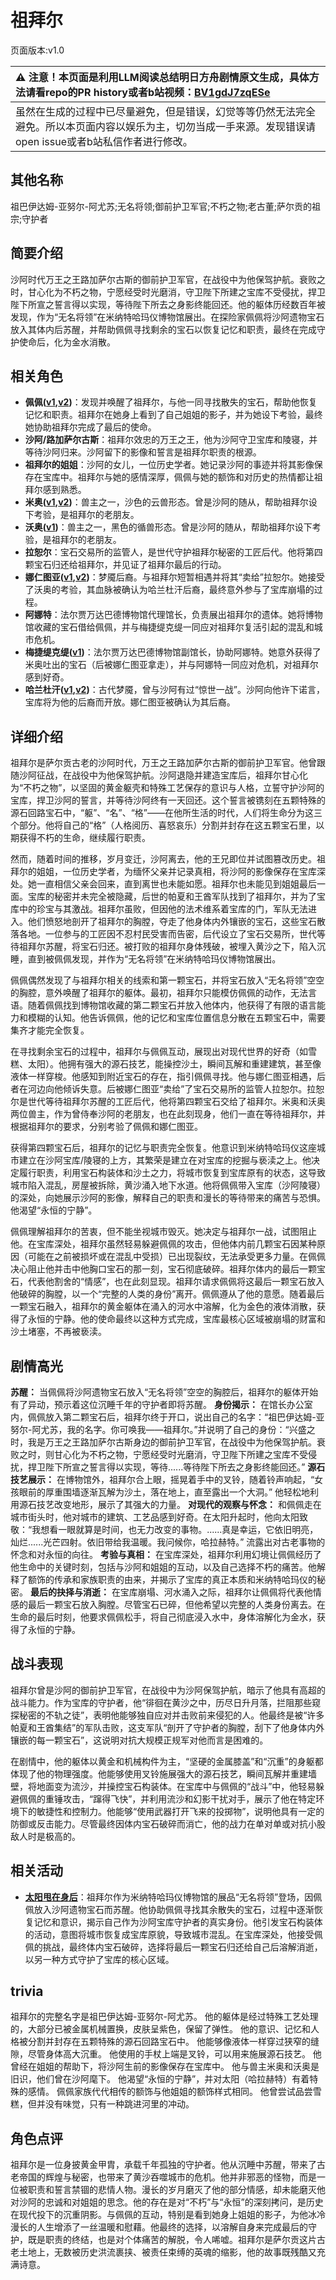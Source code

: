 # 祖拜尔
页面版本:v1.0
 

| :warning: 注意！本页面是利用LLM阅读总结明日方舟剧情原文生成，具体方法请看repo的PR history或者b站视频：[BV1gdJ7zqESe](https://www.bilibili.com/video/BV1gdJ7zqESe/)         |
|:----------------------------|
| 虽然在生成的过程中已尽量避免，但是错误，幻觉等等仍然无法完全避免。所以本页面内容以娱乐为主，切勿当成一手来源。发现错误请open issue或者b站私信作者进行修改。|



## 其他名称
祖巴伊达姆-亚努尔-阿尤苏;无名将领;御前护卫军官;不朽之物;老古董;萨尔贡的祖宗;守护者
## 简要介绍
沙阿时代万王之王路加萨尔古斯的御前护卫军官，在战役中为他保驾护航。衰败之时，甘心化为不朽之物，宁愿经受时光磨消，守卫陛下所建之宝库不受侵扰，捍卫陛下所宣之誓言得以实现，等待陛下所去之身影终能回还。他的躯体历经数百年被发现，作为“无名将领”在米纳特哈玛仪博物馆展出。在探险家佩佩将沙阿遗物宝石放入其体内后苏醒，并帮助佩佩寻找剩余的宝石以恢复记忆和职责，最终在完成守护使命后，化为金水消散。
## 相关角色
-   **佩佩([v1](char_4058_pepe.md),[v2](../char_v3/char_4058_pepe.md))**：发现并唤醒了祖拜尔，与他一同寻找散失的宝石，帮助他恢复记忆和职责。祖拜尔在她身上看到了自己姐姐的影子，并为她设下考验，最终她协助祖拜尔完成了最后的使命。
-   **沙阿/路加萨尔古斯**：祖拜尔效忠的万王之王，他为沙阿守卫宝库和陵寝，并等待沙阿归来。沙阿留下的影像和誓言是祖拜尔职责的根源。
-   **祖拜尔的姐姐**：沙阿的女儿，一位历史学者。她记录沙阿的事迹并将其影像保存在宝库中。祖拜尔与她的感情深厚，佩佩与她的额饰和对历史的热情都让祖拜尔感到熟悉。
-   **米奥([v1](extended_char_mi_ao.md),[v2](../char_v3/extended_char_mi_ao.md))**：兽主之一，沙色的云兽形态。曾是沙阿的随从，帮助祖拜尔设下考验，是祖拜尔的老朋友。
-   **沃奥([v1](extended_char_wo_ao.md))**：兽主之一，黑色的循兽形态。曾是沙阿的随从，帮助祖拜尔设下考验，是祖拜尔的老朋友。
-   **拉恕尔**：宝石交易所的监管人，是世代守护祖拜尔秘密的工匠后代。他将第四颗宝石归还给祖拜尔，并见证了祖拜尔最后的行动。
-   **娜仁图亚([v1](char_4138_narant.md),[v2](../char_v3/char_4138_narant.md))**：梦魇后裔。与祖拜尔短暂相遇并将其“卖给”拉恕尔。她接受了沃奥的考验，其血脉被确认为哈兰杜汗后裔，最终意外参与了宝库崩塌的过程。
-   **阿娜特**：法尔贾万达巴德博物馆代理馆长，负责展出祖拜尔的遗体。她将博物馆收藏的宝石借给佩佩，并与梅捷缇克缇一同应对祖拜尔复活引起的混乱和城市危机。
-   **梅捷缇克缇([v1](extended_char_mei_jie_ti_ke_ti.md))**：法尔贾万达巴德博物馆副馆长，协助阿娜特。她意外获得了米奥吐出的宝石（后被娜仁图亚拿走），并与阿娜特一同应对危机，对祖拜尔感到好奇。
-   **哈兰杜汗([v1](extended_char_ha_lan_du_han.md),[v2](../char_v3/extended_char_ha_lan_du_han.md))**：古代梦魇，曾与沙阿有过“惊世一战”。沙阿向他许下诺言，宝库将为他的后裔而开放。娜仁图亚被确认为其后裔。
## 详细介绍
祖拜尔是萨尔贡古老的沙阿时代，万王之王路加萨尔古斯的御前护卫军官。他曾跟随沙阿征战，在战役中为他保驾护航。沙阿退隐并建造宝库后，祖拜尔甘心化为“不朽之物”，以坚固的黄金躯壳和特殊工艺保存的意识与人格，立誓守护沙阿的宝库，捍卫沙阿的誓言，并等待沙阿终有一天回还。这个誓言被镌刻在五颗特殊的源石回路宝石中，“躯”、“名”、“格”——在他所生活的时代，人们将生命分为这三个部分。他将自己的“格”（人格阅历、喜怒哀乐）分割并封存在这五颗宝石里，以期获得不朽的生命，继续履行职责。

然而，随着时间的推移，岁月变迁，沙阿离去，他的王兄即位并试图篡改历史。祖拜尔的姐姐，一位历史学者，为缅怀父亲并记录真相，将沙阿的影像保存在宝库深处。她一直相信父亲会回来，直到离世也未能如愿。祖拜尔也未能见到姐姐最后一面。宝库的秘密并未完全被隐藏，后世的帕夏和王酋军队找到了祖拜尔，并为了宝库中的珍宝与其激战。祖拜尔虽败，但因他的法术维系着宝库的门，军队无法进入。他们愤怒地剖开了祖拜尔的胸膛，夺走了他身体内外镶嵌的宝石，这些宝石散落各地。一位参与的工匠因不忍村民受害而告密，后代设立了宝石交易所，世代等待祖拜尔苏醒，将宝石归还。被打败的祖拜尔身体残破，被埋入黄沙之下，陷入沉睡，直到被佩佩发现，并作为“无名将领”在米纳特哈玛仪博物馆展出。

佩佩偶然发现了与祖拜尔相关的线索和第一颗宝石，并将宝石放入“无名将领”空空的胸腔，意外唤醒了祖拜尔的躯体。最初，祖拜尔只能模仿佩佩的动作，无法言语。随着佩佩找到博物馆收藏的第二颗宝石并放入他体内，他获得了有限的语言能力和模糊的认知。他告诉佩佩，他的记忆和宝库位置信息分散在五颗宝石中，需要集齐才能完全恢复。

在寻找剩余宝石的过程中，祖拜尔与佩佩互动，展现出对现代世界的好奇（如雪糕、太阳）。他拥有强大的源石技艺，能操控沙土，瞬间瓦解和重建建筑，甚至像液体一样穿梭。他感知到附近宝石的存在，指引佩佩寻找。他与娜仁图亚相遇，后者在河边向他倾诉失意。后被娜仁图亚“卖给”了宝石交易所的监管人拉恕尔。拉恕尔是世代等待祖拜尔苏醒的工匠后代，他将第四颗宝石交给了祖拜尔。米奥和沃奥两位兽主，作为曾侍奉沙阿的老朋友，也在此刻现身，他们一直在等待祖拜尔，并根据祖拜尔的要求，分别考验了佩佩和娜仁图亚。

获得第四颗宝石后，祖拜尔的记忆与职责完全恢复。他意识到米纳特哈玛仪这座城市建立在沙阿宝库/陵寝的上方，其繁荣是建立在对宝库的挖掘与亵渎之上。他决定履行职责，利用宝石构装体和沙土之力，将城市恢复到宝库原有的状态，这导致城市陷入混乱，房屋被拆除，黄沙涌入地下水道。他将佩佩带入宝库（沙阿陵寝）的深处，向她展示沙阿的影像，解释自己的职责和漫长的等待带来的痛苦与恐惧。他渴望“永恒的宁静”。

佩佩理解祖拜尔的苦衷，但不能坐视城市毁灭。她决定与祖拜尔一战，试图阻止他。在宝库深处，祖拜尔虽然轻易躲避佩佩的攻击，但他体内前几颗宝石因某种原因（可能在之前被损坏或在混乱中受损）已出现裂纹，无法承受更多力量。在佩佩决心阻止他并击中他胸口宝石的那一刻，宝石彻底破碎。祖拜尔体内的最后一颗宝石，代表他割舍的“情感”，也在此刻显现。祖拜尔请求佩佩将这最后一颗宝石放入他破碎的胸膛，以一个“完整的人类的身份”离开。佩佩遵从了他的意愿。随着最后一颗宝石融入，祖拜尔的黄金躯体在涌入的河水中溶解，化为金色的液体消散，获得了永恒的宁静。他的使命最终以这种方式完成，宝库最核心区域被崩塌的财富和沙土堵塞，不再被亵渎。
## 剧情高光
**苏醒：** 当佩佩将沙阿遗物宝石放入“无名将领”空空的胸腔后，祖拜尔的躯体开始有了异动，预示着这位沉睡千年的守护者即将苏醒。
**身份揭示：** 在馆长办公室内，佩佩放入第二颗宝石后，祖拜尔终于开口，说出自己的名字：“祖巴伊达姆-亚努尔-阿尤苏，我的名字。你可唤我——祖拜尔。”并说明了自己的身份：“兴盛之时，我是万王之王路加萨尔古斯身边的御前护卫军官，在战役中为他保驾护航。衰败之时，则甘心化为不朽之物，宁愿经受时光磨消，守卫陛下所建之宝库不受侵扰，捍卫陛下所宣之誓言得以实现，等待......等待陛下所去之身影终能回还。”
**源石技艺展示：** 在博物馆外，祖拜尔合上眼，摇晃着手中的叉铃，随着铃声响起，“女孩眼前的厚重围墙逐渐瓦解为沙土，落在地上，直至露出一个大洞。” 他轻松地利用源石技艺改变地形，展示了其强大的力量。
**对现代的观察与怀念：** 和佩佩走在城市街头时，他对城市的建筑、工艺品感到好奇。在太阳升起时，他向太阳致敬：“我想看一眼就算是时间，也无力改变的事物。......真是幸运，它依旧明亮，灿烂......光芒四射。依旧带给我温暖。我问候你，哈拉赫特。” 流露出对古老事物的怀念和对永恒的向往。
**考验与真相：** 在宝库深处，祖拜尔利用幻境让佩佩经历了他生命中的关键时刻，包括与沙阿和姐姐的互动，以及自己选择不朽的痛苦。他解释了额饰的传承和家族职责的由来，并揭示了宝库的真正本质和米纳特哈玛仪的秘密。
**最后的抉择与消逝：** 在宝库崩塌、河水涌入之际，祖拜尔让佩佩将代表他情感的最后一颗宝石放入胸膛。尽管宝石已碎，但他希望以完整的人类身份离去。在生命的最后时刻，他要求佩佩松手，将自己彻底浸入水中，身体溶解化为金水，获得了永恒的宁静。
## 战斗表现
祖拜尔曾是沙阿的御前护卫军官，在战役中为沙阿保驾护航，暗示了他具有高超的战斗能力。作为宝库的守护者，他“徘徊在黄沙之中，历尽日升月落，拦阻那些窥探秘密的不轨之徒”，表明他能够独自应对并击败前来侵犯的人。他最终是被“许多帕夏和王酋集结”的军队击败，这支军队“剖开了守护者的胸膛，刮下了他身体内外镶嵌的每一颗宝石”，这说明对抗大规模正规军对他而言是困难的。

在剧情中，他的躯体以黄金和机械构件为主，“坚硬的金属膝盖”和“沉重”的身躯都体现了他的物理强度。他能够使用叉铃施展强大的源石技艺，瞬间瓦解并重建墙壁，将地面变为流沙，并操控宝石构装体。在宝库中与佩佩的“战斗”中，他轻易躲避佩佩的重锤攻击，“蹿得飞快”，并利用流沙和幻影干扰对手，展示了他在特定环境下的敏捷性和控制力。他能够“使用武器打开飞来的投掷物”，说明他具有一定的防御或反击能力。尽管最终因体内宝石破碎而消亡，他的战力在单对单或对抗小股敌人时是极高的。
## 相关活动
-   **[太阳甩在身后](../stories/act35side.md)**：祖拜尔作为米纳特哈玛仪博物馆的展品“无名将领”登场，因佩佩放入沙阿遗物宝石而苏醒。他协助佩佩寻找其余散失的宝石，过程中逐渐恢复记忆和意识，揭示自己作为沙阿宝库守护者的真实身份。他引发宝石构装体的活动，意图将城市恢复成宝库原貌，导致城市混乱。在宝库深处，他接受佩佩的挑战，最终体内宝石破碎，选择将最后一颗宝石归还给自己后溶解消逝，以另一种方式守护了宝库的核心区域。
## trivia
祖拜尔的完整名字是祖巴伊达姆-亚努尔-阿尤苏。
他的躯体是经过特殊工艺处理的，大部分已被金属机械置换，皮肤呈紫色，保留了弹性。
他的意识、记忆和人格被分割并封存在五颗特殊的源石回路宝石中。
他能够像液体一样穿过狭窄的缝隙，尽管身体高大沉重。
他使用的手杖上端是叉铃，可以用来施展源石技艺。
他曾经在姐姐的帮助下，将沙阿生前的影像保存在宝库中。
他与兽主米奥和沃奥是旧识，他们曾在沙阿麾下。
他渴望“永恒的宁静”，并对太阳（哈拉赫特）有着特殊的感情。
佩佩家族代代相传的额饰与他姐姐的额饰样式相同。
他曾尝试品尝雪糕，但并没有味觉，只有一种跳进河里的冲动。
## 角色点评
祖拜尔是一位身披黄金甲胄，承载千年孤独的守护者。他从沉睡中苏醒，带来了古老帝国的辉煌与秘密，也带来了黄沙吞噬城市的危机。他并非邪恶的怪物，而是一位被职责和誓言禁锢的悲情人物。漫长的岁月磨灭了他的部分情感，却未能磨灭他对沙阿的忠诚和对姐姐的思念。他的存在是对“不朽”与“永恒”的深刻拷问，是历史在现代投下的沉重阴影。与佩佩的互动，特别是看到她身上姐姐的影子，为他冰冷漫长的人生增添了一丝温暖和慰藉。他最终的选择，以溶解自身来完成最后的守护，既是职责的终结，也是对个体痛苦的解脱，令人唏嘘。祖拜尔是萨尔贡这片古老土地上，无数被历史洪流裹挟、被责任束缚的英魂的缩影，他的故事既残酷又充满诗意。
